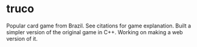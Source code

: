 # truco
Popular card game from Brazil. See citations for game explanation.
Built a simpler version of the original game in C++. Working on making a web version of it. 

